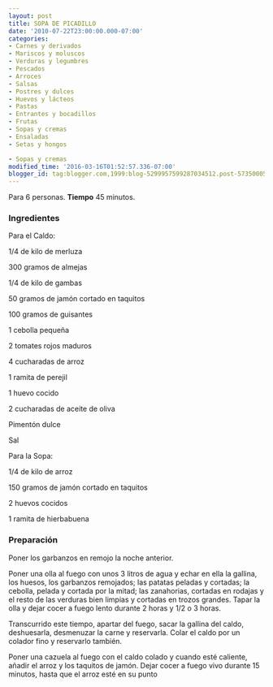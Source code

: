 ```yaml
---
layout: post
title: SOPA DE PICADILLO
date: '2010-07-22T23:00:00.000-07:00'
categories:
- Carnes y derivados
- Mariscos y moluscos
- Verduras y legumbres
- Pescados
- Arroces
- Salsas
- Postres y dulces
- Huevos y lácteos
- Pastas
- Entrantes y bocadillos
- Frutas
- Sopas y cremas
- Ensaladas
- Setas y hongos

- Sopas y cremas
modified_time: '2016-03-16T01:52:57.336-07:00'
blogger_id: tag:blogger.com,1999:blog-5299957599287034512.post-5735000531758827882
---
```


Para 6 personas.
<b>Tiempo</b> 45 minutos.

<h3>Ingredientes</h3>

Para el Caldo:

1/4 de kilo de merluza

300 gramos de almejas

1/4 de kilo de gambas

50 gramos de jamón cortado en taquitos

100 gramos de guisantes

1 cebolla pequeña

2 tomates rojos maduros

4 cucharadas de arroz

1 ramita de perejil

1 huevo cocido

2 cucharadas de aceite de oliva

Pimentón dulce

Sal

Para la Sopa:

1/4 de kilo de arroz

150 gramos de jamón cortado en taquitos

2 huevos cocidos

1 ramita de hierbabuena

<h3>Preparación</h3>

Poner los garbanzos en remojo la noche anterior.

Poner una olla al fuego con unos 3 litros de agua y echar en ella la gallina, los huesos, los garbanzos remojados; las patatas peladas y cortadas; la cebolla, pelada y cortada por la mitad; las zanahorias, cortadas en rodajas y el resto de las verduras bien limpias y cortadas en trozos grandes. Tapar la olla y dejar cocer a fuego lento durante 2 horas y 1/2 o 3 horas.

Transcurrido este tiempo, apartar del fuego, sacar la gallina del caldo, deshuesarla, desmenuzar la carne y reservarla. Colar el caldo por un colador fino y reservarlo también.

Poner una cazuela al fuego con el caldo colado y cuando esté caliente, añadir el arroz y los taquitos de jamón. Dejar cocer a fuego vivo durante 15 minutos, hasta que el arroz esté en su punto

